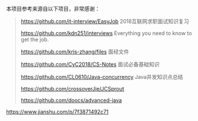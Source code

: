 本项目参考来源自以下项目，非常感谢：

> https://github.com/it-interview/EasyJob 2018互联网求职面试知识复习
>
> https://github.com/kdn251/interviews  Everything you need to know to get the job.
>
> https://github.com/kris-zhang/files 面经文件
>
> https://github.com/CyC2018/CS-Notes  面试必备基础知识
>
> https://github.com/CL0610/Java-concurrency Java并发知识点总结
>
> https://github.com/crossoverJie/JCSprout 
>
> https://github.com/doocs/advanced-java 

https://www.jianshu.com/p/7f3871492c71
